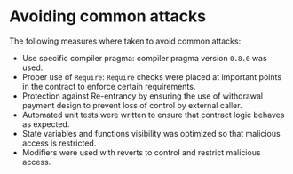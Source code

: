 # Avoiding common attacks
The following measures where taken to avoid common attacks:
 - Use specific compiler pragma: compiler pragma version `0.8.0` was used.
 - Proper use of `Require`: `Require` checks were placed at important points in the contract to enforce certain requirements.
 - Protection against Re-entrancy by ensuring the use of withdrawal payment design to prevent loss of control by external caller.
 - Automated unit tests were written to ensure that contract logic behaves as expected.
 - State variables and functions visibility was optimized so that malicious access is restricted.
 - Modifiers were used with reverts to control and restrict malicious access.
